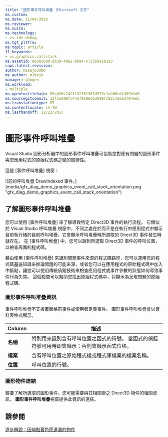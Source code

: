 ```yaml
---
title: "圖形事件呼叫堆疊 |Microsoft 文件"
ms.custom: 
ms.date: 11/04/2016
ms.reviewer: 
ms.suite: 
ms.technology:
- vs-ide-debug
ms.tgt_pltfrm: 
ms.topic: article
f1_keywords:
- vs.graphics.callstack
ms.assetid: 8a30168d-8b39-4de1-b094-c7356ba101a3
caps.latest.revision: 
author: mikejo5000
ms.author: mikejo
manager: ghogen
ms.workload:
- multiple
ms.openlocfilehash: 89e426c24f1f32161307d573c1ab06cdf459b1d6
ms.sourcegitcommit: 32f1a690fc445f9586d53698fc82c7debd784eeb
ms.translationtype: MT
ms.contentlocale: zh-TW
ms.lasthandoff: 12/22/2017
---
```

# <a name="graphics-event-call-stack"></a>圖形事件呼叫堆疊
Visual Studio 圖形分析器中的圖形事件呼叫堆疊可協助您對應有問題的圖形事件與您應用程式的原始程式碼之間的關聯性。  
  
 這是 [事件呼叫堆疊] 視窗：  
  
 ![前的呼叫堆疊 DrawIndexed 事件。] (media/gfx_diag_demo_graphics_event_call_stack_orientation.png "gfx_diag_demo_graphics_event_call_stack_orientation")  
  
## <a name="understanding-the-graphics-event-call-stack"></a>了解圖形事件呼叫堆疊  
 您可以使用 [事件呼叫堆疊] 來了解導致特定 Direct3D 事件的執行流程。 它類似於 Visual Studio 呼叫堆疊 視窗中，不同之處在於而不是在執行中應用程式中顯示目前執行緒的目前呼叫堆疊，它會顯示呼叫堆疊時所選取的 Direct3D 事件發生時就存在。 在 [事件呼叫堆疊] 中，您可以跳到所選取 Direct3D 事件的呼叫位置，以檢查周圍的程式碼。  
  
 藉由使用 [事件呼叫堆疊] 來識別問題事件來源的程式碼路徑，您可以運用您的程式碼基底知識來推論問題的可能來源，或者您可以在應用程式的原始程式碼中加入中斷點，讓您可以使用傳統偵錯技術來檢查應用程式或事件參數的狀態如何導致事件行為失常。 這個檢查可以幫助您找出原始程式碼中，只顯示為呈現問題的原始程式碼。  
  
### <a name="graphics-event-call-stack-information"></a>圖形事件呼叫堆疊資訊  
 事件呼叫堆疊不支援畫面格前事件或使用者定義事件。 圖形事件呼叫堆疊會以資料表格式顯示。  
  
|Column|描述|  
|------------|-----------------|  
|**名稱**|特別用來識別含有呼叫位置之函式的符號。 當函式的偵錯符號可用時即會顯示；否則會顯示函式位移。|  
|**檔案**|含有呼叫位置之原始程式檔或程式庫檔案的檔案名稱。|  
|**位置**|呼叫位置的行號。|  
  
### <a name="links-to-graphics-objects"></a>圖形物件連結  
 若要了解所選取的圖形事件，您可能需要與其相關聯之 Direct3D 物件的相關資訊。 **圖形事件呼叫堆疊**視窗提供此資訊的連結。  
  
## <a name="see-also"></a>請參閱  
 [逐步解說：因端點著色而遺漏的物件](walkthrough-missing-objects-due-to-vertex-shading.md)